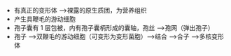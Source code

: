 - 有真正的变形体 -->裸露的原生质团，为营养组织
- 产生具鞭毛的游动细胞
- 孢子囊有 1 层包被，内有孢子囊柄形成的囊轴，孢丝 -->孢网（弹出孢子）
- 孢子 -->双鞭毛的游动细胞（可变形为变形菌胞）-->结合 -->合子 -->多核变形体